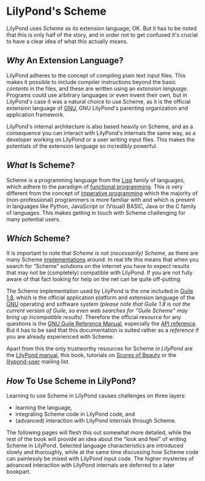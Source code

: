 # LilyPond's Scheme

LilyPond uses *Scheme* as its extension language, OK.  But it has to be noted
that this is only half of the story, and in order not to get confused it's
crucial to have a clear idea of what this actually means.

## *Why* An Extension Language?

LilyPond adheres to the concept of compiling plain text input files.  This makes
it possible to include compiler instructions beyond the basic *contents* in the
files, and these are written using an *extension language*.  Programs could use
arbitrary languages or even invent their own, but in LilyPond's case it was a
natural choice to use Scheme, as it is the official extension language of
[GNU](http://gnu.org), GNU LilyPond's parenting organization and application
framework.

LilyPond's internal architecture is also based heavily on Scheme, and as a
consequence you can interact with LilyPond's internals the same way, as a
developer working on LilyPond *or* a user writing input files.  This makes the
potentials of the extension language so incredibly powerful.

## *What* Is Scheme?

Scheme is a programming language from the
[Lisp](https://en.wikipedia.org/wiki/Lisp_%28programming_language%29) family of
languages, which adhere to the paradigm of [functional
programming](https://en.wikipedia.org/wiki/Functional_programming).  This is
very different from the concept of [imperative
programming](https://en.wikipedia.org/wiki/Imperative_programming#History_of_imperative_and_object-oriented_languages)
which the majority of (non-professional) programmers is more familiar with and
which is present in languages like Python, JavaScript or (Visual) BASIC, Java or
the C family of languages.  This makes getting in touch with Scheme challenging
for many potential users.

## *Which* Scheme?

It is important to note that *Scheme is not (necessarily) Scheme*, as there are
many Scheme
[implementations](http://community.schemewiki.org/?scheme-faq-standards#implementations)
around.  In real life this means that when you search for “Scheme” solutions on
the internet you have to expect  results that may not be (completely) compatible
with LilyPond.  If you are not fully aware of that fact looking for help on the
net can be quite off-putting.

The Scheme implementation used by LilyPond is the one included in [Guile
1.8](http://www.gnu.org/software/guile/), which is the official application
platform and extension language of the [GNU](http://gnu.org) operating and
software system *(please note that Guile 1.8 is not the current version of
Guile, so even web searches for “Guile Scheme” may bring up incompatible
results)*.   Therefore the official resource for any questions is the [GNU Guile
Reference Manual](https://www.gnu.org/software/guile/docs/docs-1.8/guile-ref/),
especially the [API
reference](https://www.gnu.org/software/guile/docs/docs-1.8/guile-ref/API-Reference.html#API-Reference).
But it has to be said that this documentation is suited rather as a *reference*
if you are already experienced with Scheme.


Apart from this the only trustworthy resources for Scheme *in LilyPond* are the
[LilyPond manual](http://lilypond.org/doc/v2.18/Documentation/extending/), this
book, tutorials on [Scores of Beauty](http://lilypondblog.org) or the
[lilypond-user](https://lists.gnu.org/mailman/listinfo/lilypond-user) mailing
list.


## *How* To Use Scheme in LilyPond?

Learning to use Scheme in LilyPond causes challenges on three layers:

* learning the language,
* integrating Scheme code in LilyPond code, and
* (advanced) interaction with LilyPond internals through Scheme.

The following pages will flesh this out somewhat more detailed, while the rest
of the book will provide an idea about the “look and feel” of writing Scheme in
LilyPond.  Selected language characteristics are introduced slowly and
thoroughly, while at the same time discussing how Scheme code can painlessly be
mixed with LilyPond input code.  The higher mysteries of advanced interaction
with LilyPond internals are deferred to a later bookpart.
